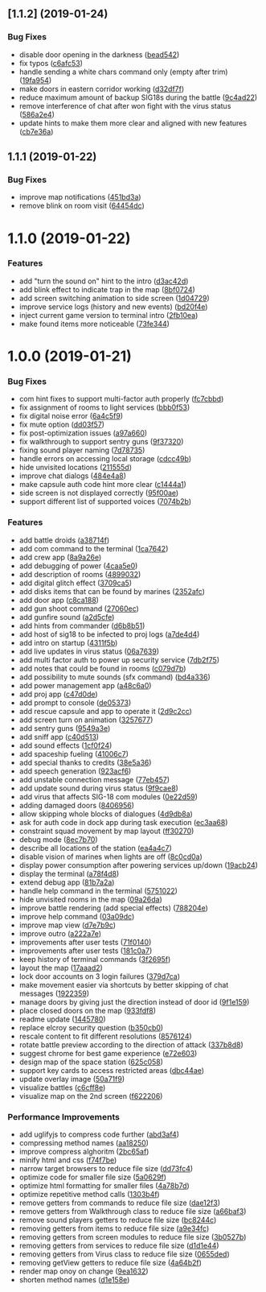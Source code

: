 ## [1.1.2] (2019-01-24)


### Bug Fixes

* disable door opening in the darkness ([bead542](https://github.com/jamro/sigma18/commit/bead542))
* fix typos ([c6afc53](https://github.com/jamro/sigma18/commit/c6afc53))
* handle sending a white chars command only (empty after trim) ([19fa954](https://github.com/jamro/sigma18/commit/19fa954))
* make doors in eastern corridor working ([d32df7f](https://github.com/jamro/sigma18/commit/d32df7f))
* reduce maximum amount of backup SIG18s during the battle ([9c4ad22](https://github.com/jamro/sigma18/commit/9c4ad22))
* remove interference of chat after won fight with the virus status ([586a2e4](https://github.com/jamro/sigma18/commit/586a2e4))
* update hints to make them more clear and aligned with new features ([cb7e36a](https://github.com/jamro/sigma18/commit/cb7e36a))

## 1.1.1 (2019-01-22)


### Bug Fixes

* improve map notifications ([451bd3a](https://github.com/jamro/sigma18/commit/451bd3a))
* remove blink on room visit ([64454dc](https://github.com/jamro/sigma18/commit/64454dc))

# 1.1.0 (2019-01-22)


### Features

* add "turn the sound on" hint to the intro ([d3ac42d](https://github.com/jamro/sigma18/commit/d3ac42d))
* add blink effect to indicate trap in the map ([8bf0724](https://github.com/jamro/sigma18/commit/8bf0724))
* add screen switching animation to side screen ([1d04729](https://github.com/jamro/sigma18/commit/1d04729))
* improve service logs (history and new events) ([bd20f4e](https://github.com/jamro/sigma18/commit/bd20f4e))
* inject current game version to terminal intro ([2fb10ea](https://github.com/jamro/sigma18/commit/2fb10ea))
* make found items more noticeable ([73fe344](https://github.com/jamro/sigma18/commit/73fe344))

# 1.0.0 (2019-01-21)


### Bug Fixes

* com hint fixes to support multi-factor auth properly ([fc7cbbd](https://github.com/jamro/sigma18/commit/fc7cbbd))
* fix assignment of rooms to light services ([bbb0f53](https://github.com/jamro/sigma18/commit/bbb0f53))
* fix digital noise error ([6a4c5f9](https://github.com/jamro/sigma18/commit/6a4c5f9))
* fix mute option ([dd03f57](https://github.com/jamro/sigma18/commit/dd03f57))
* fix post-optimization issues ([a97a660](https://github.com/jamro/sigma18/commit/a97a660))
* fix walkthrough to support sentry guns ([9f37320](https://github.com/jamro/sigma18/commit/9f37320))
* fixing sound player naming ([7d78735](https://github.com/jamro/sigma18/commit/7d78735))
* handle errors on accessing local storage ([cdcc49b](https://github.com/jamro/sigma18/commit/cdcc49b))
* hide unvisited locations ([211555d](https://github.com/jamro/sigma18/commit/211555d))
* improve chat dialogs ([484e4a8](https://github.com/jamro/sigma18/commit/484e4a8))
* make capsule auth code hint more clear ([c1444a1](https://github.com/jamro/sigma18/commit/c1444a1))
* side screen is not displayed correctly ([95f00ae](https://github.com/jamro/sigma18/commit/95f00ae))
* support different list of supported voices ([7074b2b](https://github.com/jamro/sigma18/commit/7074b2b))


### Features

* add battle droids ([a38714f](https://github.com/jamro/sigma18/commit/a38714f))
* add com command to the terminal ([1ca7642](https://github.com/jamro/sigma18/commit/1ca7642))
* add crew app ([8a9a26e](https://github.com/jamro/sigma18/commit/8a9a26e))
* add debugging of power ([4caa5e0](https://github.com/jamro/sigma18/commit/4caa5e0))
* add description of rooms ([4899032](https://github.com/jamro/sigma18/commit/4899032))
* add digital glitch effect ([3709ca5](https://github.com/jamro/sigma18/commit/3709ca5))
* add disks items that can be found by marines ([2352afc](https://github.com/jamro/sigma18/commit/2352afc))
* add door app ([c8ca188](https://github.com/jamro/sigma18/commit/c8ca188))
* add gun shoot command ([27060ec](https://github.com/jamro/sigma18/commit/27060ec))
* add gunfire sound ([a2d5cfe](https://github.com/jamro/sigma18/commit/a2d5cfe))
* add hints from commander ([d6b8b51](https://github.com/jamro/sigma18/commit/d6b8b51))
* add host of sig18 to be infected to proj logs ([a7de4d4](https://github.com/jamro/sigma18/commit/a7de4d4))
* add intro on startup ([4311f5b](https://github.com/jamro/sigma18/commit/4311f5b))
* add live updates in virus status ([06a7639](https://github.com/jamro/sigma18/commit/06a7639))
* add multi factor auth to power up security service ([7db2f75](https://github.com/jamro/sigma18/commit/7db2f75))
* add notes that could be found in rooms ([c079d7b](https://github.com/jamro/sigma18/commit/c079d7b))
* add possibility to mute sounds (sfx command) ([bd4a336](https://github.com/jamro/sigma18/commit/bd4a336))
* add power management app ([a48c6a0](https://github.com/jamro/sigma18/commit/a48c6a0))
* add proj app ([c47d0de](https://github.com/jamro/sigma18/commit/c47d0de))
* add prompt to console ([de05373](https://github.com/jamro/sigma18/commit/de05373))
* add rescue capsule and app to operate it ([2d9c2cc](https://github.com/jamro/sigma18/commit/2d9c2cc))
* add screen turn on animation ([3257677](https://github.com/jamro/sigma18/commit/3257677))
* add sentry guns ([9549a3e](https://github.com/jamro/sigma18/commit/9549a3e))
* add sniff app ([c40d513](https://github.com/jamro/sigma18/commit/c40d513))
* add sound effects ([1cf0f24](https://github.com/jamro/sigma18/commit/1cf0f24))
* add spaceship fueling ([41006c7](https://github.com/jamro/sigma18/commit/41006c7))
* add special thanks to credits ([38e5a36](https://github.com/jamro/sigma18/commit/38e5a36))
* add speech generation ([923acf6](https://github.com/jamro/sigma18/commit/923acf6))
* add unstable connection message ([77eb457](https://github.com/jamro/sigma18/commit/77eb457))
* add update sound during virus status ([9f9cae8](https://github.com/jamro/sigma18/commit/9f9cae8))
* add virus that affects SIG-18 com modules ([0e22d59](https://github.com/jamro/sigma18/commit/0e22d59))
* adding damaged doors ([8406956](https://github.com/jamro/sigma18/commit/8406956))
* allow skipping whole blocks of dialogues ([4d9db8a](https://github.com/jamro/sigma18/commit/4d9db8a))
* ask for auth code in dock app during task execution ([ec3aa68](https://github.com/jamro/sigma18/commit/ec3aa68))
* constraint squad movement by map layout ([ff30270](https://github.com/jamro/sigma18/commit/ff30270))
* debug mode ([8ec7b70](https://github.com/jamro/sigma18/commit/8ec7b70))
* describe all locations of the station ([ea4a4c7](https://github.com/jamro/sigma18/commit/ea4a4c7))
* disable vision of marines when lights are off ([8c0cd0a](https://github.com/jamro/sigma18/commit/8c0cd0a))
* display power consumption after powering services up/down ([19acb24](https://github.com/jamro/sigma18/commit/19acb24))
* display the terminal ([a78f4d8](https://github.com/jamro/sigma18/commit/a78f4d8))
* extend debug app ([81b7a2a](https://github.com/jamro/sigma18/commit/81b7a2a))
* handle help command in the terminal ([5751022](https://github.com/jamro/sigma18/commit/5751022))
* hide unvisited rooms in the map ([09a26da](https://github.com/jamro/sigma18/commit/09a26da))
* improve battle rendering (add special effects) ([788204e](https://github.com/jamro/sigma18/commit/788204e))
* improve help command ([03a09dc](https://github.com/jamro/sigma18/commit/03a09dc))
* improve map view ([d7e7b9c](https://github.com/jamro/sigma18/commit/d7e7b9c))
* improve outro ([a222a7e](https://github.com/jamro/sigma18/commit/a222a7e))
* improvements after user tests ([71f0140](https://github.com/jamro/sigma18/commit/71f0140))
* improvements after user tests ([181c0a7](https://github.com/jamro/sigma18/commit/181c0a7))
* keep history of terminal commands ([3f2695f](https://github.com/jamro/sigma18/commit/3f2695f))
* layout the map ([17aaad2](https://github.com/jamro/sigma18/commit/17aaad2))
* lock door accounts on 3 login failures ([379d7ca](https://github.com/jamro/sigma18/commit/379d7ca))
* make movement easier via shortcuts by better skipping of chat messages ([1922359](https://github.com/jamro/sigma18/commit/1922359))
* manage doors by giving just the direction instead of door id ([9f1e159](https://github.com/jamro/sigma18/commit/9f1e159))
* place closed doors on the map ([933fdf8](https://github.com/jamro/sigma18/commit/933fdf8))
* readme update ([1445780](https://github.com/jamro/sigma18/commit/1445780))
* replace elcroy security question ([b350cb0](https://github.com/jamro/sigma18/commit/b350cb0))
* rescale content to fit different resolutions ([8576124](https://github.com/jamro/sigma18/commit/8576124))
* rotate battle preview according to the direction of attack ([337b8d8](https://github.com/jamro/sigma18/commit/337b8d8))
* suggest chrome for best game experience ([e72e603](https://github.com/jamro/sigma18/commit/e72e603))
* design map of the space station ([625c058](https://github.com/jamro/sigma18/commit/625c058))
* support key cards to access restricted areas ([dbc44ae](https://github.com/jamro/sigma18/commit/dbc44ae))
* update  overlay image ([50a71f9](https://github.com/jamro/sigma18/commit/50a71f9))
* visualize battles ([c6cff8e](https://github.com/jamro/sigma18/commit/c6cff8e))
* visualize map on the 2nd screen ([f622206](https://github.com/jamro/sigma18/commit/f622206))


### Performance Improvements

* add uglifyjs to compress code further ([abd3af4](https://github.com/jamro/sigma18/commit/abd3af4))
* compressing method names ([aa18250](https://github.com/jamro/sigma18/commit/aa18250))
* improve compress alghoritm ([2bc65af](https://github.com/jamro/sigma18/commit/2bc65af))
* minify html and css ([f74f7be](https://github.com/jamro/sigma18/commit/f74f7be))
* narrow target browsers to reduce file size ([dd73fc4](https://github.com/jamro/sigma18/commit/dd73fc4))
* optimize code for smaller file size ([5a0629f](https://github.com/jamro/sigma18/commit/5a0629f))
* optimize html formatting for smaller files ([4a78b7d](https://github.com/jamro/sigma18/commit/4a78b7d))
* optimize repetitive method calls ([1303b4f](https://github.com/jamro/sigma18/commit/1303b4f))
* remove getters from commands to reduce file size ([dae12f3](https://github.com/jamro/sigma18/commit/dae12f3))
* remove getters from Walkthrough class to reduce file size ([a66baf3](https://github.com/jamro/sigma18/commit/a66baf3))
* remove sound players getters to reduce file size ([bc8244c](https://github.com/jamro/sigma18/commit/bc8244c))
* removing getters from items to reduce file size ([a9e34fc](https://github.com/jamro/sigma18/commit/a9e34fc))
* removing getters from screen modules to reduce file size ([3b0527b](https://github.com/jamro/sigma18/commit/3b0527b))
* removing getters from services to reduce file size ([d1d1e44](https://github.com/jamro/sigma18/commit/d1d1e44))
* removing getters from Virus class to reduce file size ([0655ded](https://github.com/jamro/sigma18/commit/0655ded))
* removing getView getters to reduce file size ([4a64b2f](https://github.com/jamro/sigma18/commit/4a64b2f))
* render map onoy on change ([9ea1632](https://github.com/jamro/sigma18/commit/9ea1632))
* shorten method names ([d1e158e](https://github.com/jamro/sigma18/commit/d1e158e))
